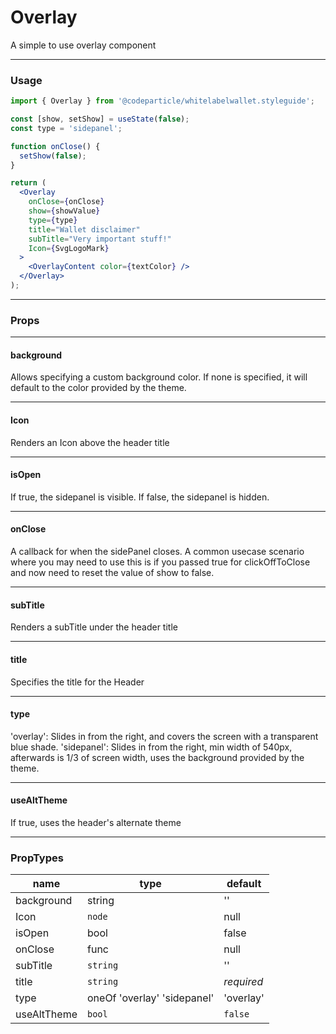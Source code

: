 # Overlay

A simple to use overlay component

----
### Usage

```jsx
import { Overlay } from '@codeparticle/whitelabelwallet.styleguide';

const [show, setShow] = useState(false);
const type = 'sidepanel';

function onClose() {
  setShow(false);
}

return (
  <Overlay
    onClose={onClose}
    show={showValue}
    type={type}
    title="Wallet disclaimer"
    subTitle="Very important stuff!"
    Icon={SvgLogoMark}
  >
    <OverlayContent color={textColor} />
  </Overlay>
);
```

----
### Props

----
#### background

Allows specifying a custom background color. If none is specified, it will default to the color provided by the theme.

----
#### Icon

Renders an Icon above the header title

----
#### isOpen

If true, the sidepanel is visible. If false, the sidepanel is hidden.

----
#### onClose

A callback for when the sidePanel closes. A common usecase scenario where you may need to use this is if you passed true for clickOffToClose and now need to reset the value of show to false.

----
#### subTitle

Renders a subTitle under the header title

----
#### title

Specifies the title for the Header

----
#### type

'overlay': Slides in from the right, and covers the screen with a transparent blue shade.
'sidepanel': Slides in from the right, min width of 540px, afterwards is 1/3 of screen width, uses the background provided by the theme.

----
#### useAltTheme

If true, uses the header's alternate theme

----
### PropTypes

| name | type | default |
| ---- | ---- | ------- |
| background | string | '' |
| Icon | `node` | null |
| isOpen | bool | false |
| onClose | func | null |
| subTitle | `string` | '' |
| title | `string` | *required* |
| type | oneOf 'overlay' 'sidepanel' | 'overlay' |
| useAltTheme | `bool` | `false` |

